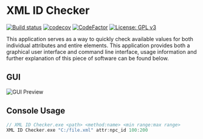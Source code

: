 # XML ID Checker
[![Build status](https://ci.appveyor.com/api/projects/status/82l3fe9x00imh2tm?svg=true)](https://ci.appveyor.com/project/Iswenzz/xml-id-checker-a4pii)
[![codecov](https://codecov.io/gh/Iswenzz/XML-ID-Checker/branch/master/graph/badge.svg)](https://codecov.io/gh/Iswenzz/XML-ID-Checker)
[![CodeFactor](https://www.codefactor.io/repository/github/iswenzz/xml-id-checker/badge)](https://www.codefactor.io/repository/github/iswenzz/xml-id-checker)
[![License: GPL v3](https://img.shields.io/badge/License-GPLv3-blue.svg)](https://www.gnu.org/licenses/gpl-3.0)

This application serves as a way to quickly check available values for both individual attributes and entire elements. This application provides both a graphical user interface and command line interface, usage information and further explanation of this piece of software can be found below.

## GUI

![GUI Preview](https://i.imgur.com/pXiWuyZ.png)

## Console Usage
```c
// XML ID Checker.exe <path> <method:name> <min range:max range>
XML ID Checker.exe "C:/file.xml" attr:npc_id 100:200
```
